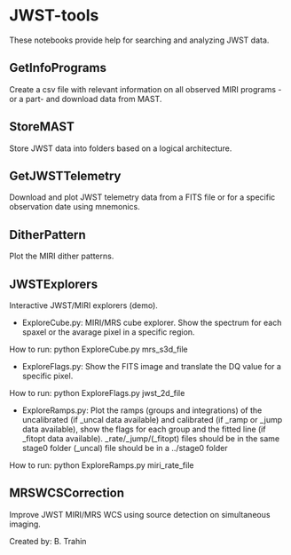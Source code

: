 # JWST-tools

These notebooks provide help for searching and analyzing JWST data.

## GetInfoPrograms
Create a csv file with relevant information on all observed MIRI programs -or a part- and download data from MAST.

## StoreMAST
Store JWST data into folders based on a logical architecture.

## GetJWSTTelemetry
Download and plot JWST telemetry data from a FITS file or for a specific observation date using mnemonics.

## DitherPattern
Plot the MIRI dither patterns.

## JWSTExplorers
Interactive JWST/MIRI explorers (demo).
- ExploreCube.py: MIRI/MRS cube explorer. Show the spectrum for each spaxel or the avarage pixel in a specific region.

How to run: python ExploreCube.py mrs_s3d_file
- ExploreFlags.py: Show the FITS image and translate the DQ value for a specific pixel.

How to run: python ExploreFlags.py jwst_2d_file
- ExploreRamps.py: Plot the ramps (groups and integrations) of the uncalibrated (if _uncal data available) and calibrated (if _ramp or _jump data available), show the flags for each group and the fitted line (if _fitopt data available). _rate/_jump/(_fitopt) files should be in the same stage0 folder (_uncal) file should be in a ../stage0 folder

How to run: python ExploreRamps.py miri_rate_file

## MRSWCSCorrection
Improve JWST MIRI/MRS WCS using source detection on simultaneous imaging.

Created by: B. Trahin